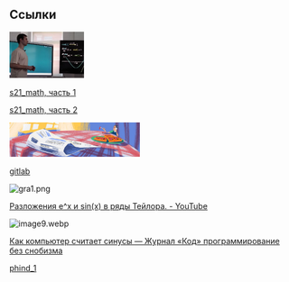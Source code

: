 ## Ссылки

<img src="img/2024-03-13%20233728.jpg" title="" alt="2024-03-13 233728.jpg" width="132">

[s21_math, часть 1](https://www.youtube.com/watch?v=sQt9ZP7u5m4)

[s21_math, часть 2](https://www.youtube.com/watch?v=L8ldIH9ZieQ&t=1341s)



<img src="img/2024-03-13%20234451.jpg" title="" alt="2024-03-13 234451.jpg" width="231">

[gitlab](https://repos.21-school.ru/students/C4_s21_math.ID_353528/Team__TL__gentrifr_student.21_school.ru_.kvMBnY_4SzOWeFVieA31Dw/C4_s21_math-1/-/blob/master/README_RUS.md)



<img src="file:///home/sergey/doc/s21/img/gra1.png" title="" alt="gra1.png" width="113">

[Разложения e^x и sin(x) в ряды Тейлора. - YouTube](https://www.youtube.com/watch?v=p9XeWwSypd4)



<img src="file:///home/sergey/doc/s21/img/image9.webp" title="" alt="image9.webp" width="245">

[Как компьютер считает синусы &#8212; Журнал «Код» программирование без снобизма](https://thecode.media/sinus/)



[phind_1](https://www.phind.com/agent?cache=cltrcgp2a0028l108ez6n7ukc)
